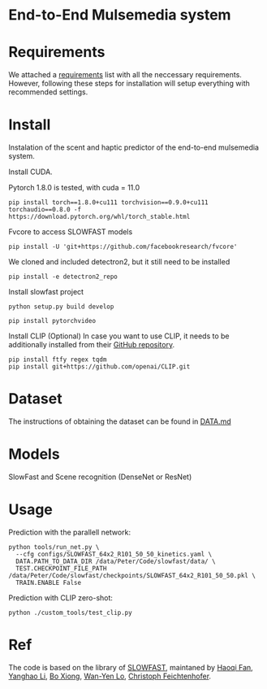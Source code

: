 # End-to-End Mulsemedia system


# Requirements
We attached a [requirements](https://github.com/Fjuzi/traction_base/blob/main/requirements.txt) list with all the neccessary requirements. However, following these steps for installation will setup everything with recommended settings.

# Install
Instalation of the scent and haptic predictor of the end-to-end mulsemedia system. 

Install CUDA.

Pytorch 1.8.0 is tested, with cuda = 11.0
```
pip install torch==1.8.0+cu111 torchvision==0.9.0+cu111 torchaudio==0.8.0 -f https://download.pytorch.org/whl/torch_stable.html
```

Fvcore to access SLOWFAST models
```
pip install -U 'git+https://github.com/facebookresearch/fvcore'
```

We cloned and included detectron2, but it still need to be installed
```
pip install -e detectron2_repo
```

Install slowfast project
```
python setup.py build develop
```

```
pip install pytorchvideo
```

Install CLIP (Optional) 
In case you want to use CLIP, it needs to be additionally installed from their [GitHub repository](https://github.com/openai/CLIP). 

```
pip install ftfy regex tqdm
pip install git+https://github.com/openai/CLIP.git
```

# Dataset

The instructions of obtaining the dataset can be found in [DATA.md](https://github.com/Fjuzi/traction_base/blob/main/data/DATA.md)

# Models
SlowFast and Scene recognition (DenseNet or ResNet) 

# Usage

Prediction with the parallell network:
```
python tools/run_net.py \
  --cfg configs/SLOWFAST_64x2_R101_50_50_kinetics.yaml \
  DATA.PATH_TO_DATA_DIR /data/Peter/Code/slowfast/data/ \
  TEST.CHECKPOINT_FILE_PATH /data/Peter/Code/slowfast/checkpoints/SLOWFAST_64x2_R101_50_50.pkl \
  TRAIN.ENABLE False
```

Prediction with CLIP zero-shot:
```
python ./custom_tools/test_clip.py
```


# Ref

The code is based on the library of [SLOWFAST](https://github.com/facebookresearch/SlowFast), maintaned by [Haoqi Fan](https://haoqifan.github.io/), [Yanghao Li](https://lyttonhao.github.io/), [Bo Xiong](https://www.cs.utexas.edu/~bxiong/), [Wan-Yen Lo](https://www.linkedin.com/in/wanyenlo/), [Christoph Feichtenhofer](https://feichtenhofer.github.io/).
